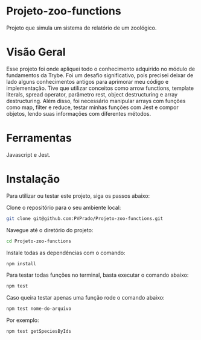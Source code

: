 # Projeto-zoo-functions

Projeto que simula um sistema de relatório de um zoológico.

# Visão Geral 

Esse projeto foi onde apliquei todo o conhecimento adquirido no módulo de fundamentos da Trybe. Foi um desafio significativo, pois precisei deixar de lado alguns conhecimentos antigos para aprimorar meu código e implementação. Tive que utilizar conceitos como arrow functions, template literals, spread operator, parâmetro rest, object destructuring e array destructuring. Além disso, foi necessário manipular arrays com funções como map, filter e reduce, testar minhas funções com Jest e compor objetos, lendo suas informações com diferentes métodos.

# Ferramentas

Javascript e Jest.

# Instalação

Para utilizar ou testar este projeto, siga os passos abaixo:

Clone o repositório para o seu ambiente local:

```bash
git clone git@github.com:PVPrado/Projeto-zoo-functions.git
```

Navegue até o diretório do projeto:

```bash
cd Projeto-zoo-functions
```

Instale todas as dependências com o comando:

```bash
npm install
```

Para testar todas funções no terminal, basta executar o comando abaixo:

```bash
npm test
```

Caso queira testar apenas uma função rode o comando abaixo:

```bash
npm test nome-do-arquivo
```

Por exemplo:

```bash
npm test getSpeciesByIds
```

